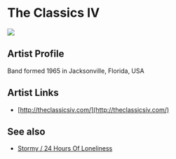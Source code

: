 # The Classics IV

![](../../asssets/artists/The_Classics_IV.png)

## Artist Profile

Band formed 1965 in Jacksonville, Florida, USA

## Artist Links

- [http://theclassicsiv.com/](http://theclassicsiv.com/)


## See also

- [Stormy / 24 Hours Of Loneliness](The_Classics_IV-Stormy_-_24_Hours_Of_Loneliness.md)
